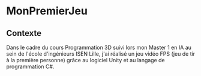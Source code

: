 # MonPremierJeu
 
## Contexte

Dans le cadre du cours Programmation 3D suivi lors mon Master 1 en IA au sein de l'école d'ingénieurs ISEN Lille, j'ai réalisé un jeu vidéo FPS (jeu de tir à la première personne) grâce au logiciel Unity et au langage de programmation C#.

